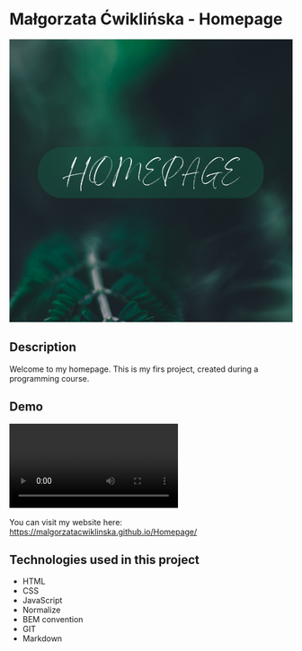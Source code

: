 # Małgorzata Ćwiklińska - Homepage

![Meg](images/homepage.png)

## Description

Welcome to my homepage. This is my firs project, created during a programming course. 

## Demo

![My website](images/Animation.mov)

You can visit my website here:
https://malgorzatacwiklinska.github.io/Homepage/

## Technologies used in this project

- HTML
- CSS
- JavaScript
- Normalize
- BEM convention
- GIT
- Markdown

